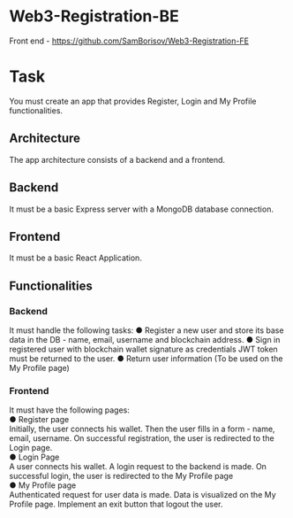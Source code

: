 # Web3-Registration-BE
Front end - https://github.com/SamBorisov/Web3-Registration-FE



# Task
You must create an app that provides Register, Login and My Profile functionalities.
## Architecture
The app architecture consists of a backend and a frontend.
## Backend
It must be a basic Express server with a MongoDB database connection.
## Frontend
It must be a basic React Application.
## Functionalities
### Backend
It must handle the following tasks:
● Register a new user and store its base data in the DB - name, email, username and
blockchain address.
● Sign in registered user with blockchain wallet signature as credentials
JWT token must be returned to the user.
● Return user information (To be used on the My Profile page)
### Frontend
It must have the following pages:
<br>
● Register page
<br>
Initially, the user connects his wallet.
Then the user fills in a form - name, email, username.
On successful registration, the user is redirected to the Login page.
<br>
● Login Page
<br>
A user connects his wallet.
A login request to the backend is made.
On successful login, the user is redirected to the My Profile page
<br>
● My Profile page
<br>
Authenticated request for user data is made.
Data is visualized on the My Profile page.
Implement an exit button that logout the user.
